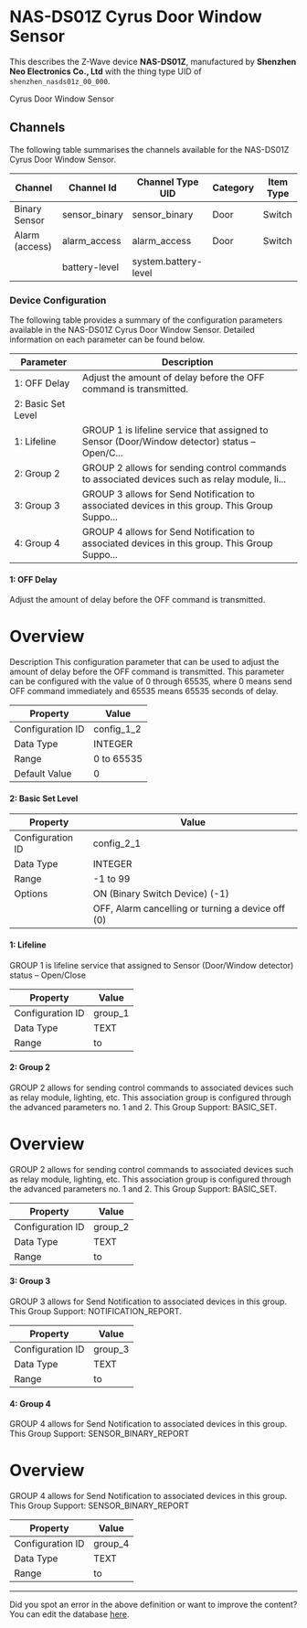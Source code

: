 
# NAS-DS01Z Cyrus Door Window Sensor

This describes the Z-Wave device **NAS-DS01Z**, manufactured by **Shenzhen Neo Electronics Co., Ltd** with the thing type UID of ```shenzhen_nasds01z_00_000```. 

Cyrus Door Window Sensor

## Channels
The following table summarises the channels available for the NAS-DS01Z Cyrus Door Window Sensor.

| Channel | Channel Id | Channel Type UID | Category | Item Type |
|---------|------------|------------------|----------|-----------|
| Binary Sensor | sensor_binary | sensor_binary | Door | Switch |
| Alarm (access) | alarm_access | alarm_access | Door | Switch |
|  | battery-level | system.battery-level |  |  |




### Device Configuration
The following table provides a summary of the configuration parameters available in the NAS-DS01Z Cyrus Door Window Sensor.
Detailed information on each parameter can be found below.

| Parameter   | Description |
|-------------|-------------|
| 1: OFF Delay | Adjust the amount of delay before the OFF command is transmitted. |
| 2: Basic Set Level |  |
| 1: Lifeline | GROUP 1 is lifeline service that assigned to Sensor (Door/Window detector) status – Open/C... |
| 2: Group 2 | GROUP 2 allows for sending control commands to associated devices such as relay module, li... |
| 3: Group 3 | GROUP 3 allows for Send Notification to associated devices in this group. This Group Suppo... |
| 4: Group 4 | GROUP 4 allows for Send Notification to associated devices in this group. This Group Suppo... |




#### 1: OFF Delay

Adjust the amount of delay before the OFF command is transmitted.  


# Overview #

Description This configuration parameter that can be used to adjust the amount of delay before the OFF command is transmitted. This parameter can be configured with the value of 0 through 65535, where 0 means send OFF command immediately and 65535 means 65535 seconds of delay.


| Property         | Value    |
|------------------|----------|
| Configuration ID | config_1_2 |
| Data Type        | INTEGER |
| Range | 0 to 65535 |
| Default Value | 0 |






#### 2: Basic Set Level




| Property         | Value    |
|------------------|----------|
| Configuration ID | config_2_1 |
| Data Type        | INTEGER |
| Range | -1 to 99 || Default Value | -1 |
| Options | ON (Binary Switch Device) (-1) |
|  | OFF, Alarm cancelling or turning a device off (0) |






#### 1: Lifeline

GROUP 1 is lifeline service that assigned to Sensor (Door/Window detector) status – Open/Close


| Property         | Value    |
|------------------|----------|
| Configuration ID | group_1 |
| Data Type        | TEXT |
| Range |  to  |






#### 2: Group 2

GROUP 2 allows for sending control commands to associated devices such as relay module, lighting, etc. This association group is configured through the advanced parameters no. 1 and 2. This Group Support: BASIC\_SET.  


# Overview #

GROUP 2 allows for sending control commands to associated devices such as relay module, lighting, etc. This association group is configured through the advanced parameters no. 1 and 2. This Group Support: BASIC\_SET.


| Property         | Value    |
|------------------|----------|
| Configuration ID | group_2 |
| Data Type        | TEXT |
| Range |  to  |






#### 3: Group 3

GROUP 3 allows for Send Notification to associated devices in this group. This Group Support: NOTIFICATION\_REPORT.


| Property         | Value    |
|------------------|----------|
| Configuration ID | group_3 |
| Data Type        | TEXT |
| Range |  to  |






#### 4: Group 4

GROUP 4 allows for Send Notification to associated devices in this group. This Group Support: SENSOR\_BINARY\_REPORT  


# Overview #

GROUP 4 allows for Send Notification to associated devices in this group. This Group Support: SENSOR\_BINARY\_REPORT


| Property         | Value    |
|------------------|----------|
| Configuration ID | group_4 |
| Data Type        | TEXT |
| Range |  to  |






---

Did you spot an error in the above definition or want to improve the content?
You can edit the database [here](http://www.cd-jackson.com/index.php/zwave/zwave-device-database/zwave-device-list/devicesummary/458).

